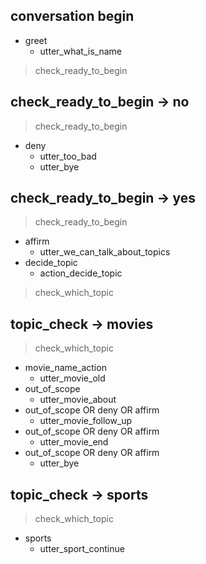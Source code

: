 ## conversation begin
* greet
    - utter_what_is_name
> check_ready_to_begin

## check_ready_to_begin -> no
> check_ready_to_begin
* deny
    - utter_too_bad
    - utter_bye

## check_ready_to_begin -> yes
> check_ready_to_begin
* affirm
    - utter_we_can_talk_about_topics
* decide_topic
    - action_decide_topic
> check_which_topic

## topic_check -> movies
> check_which_topic
* movie_name_action
    - utter_movie_old
* out_of_scope
    - utter_movie_about
* out_of_scope OR deny OR affirm
    - utter_movie_follow_up
* out_of_scope OR deny OR affirm
    - utter_movie_end
* out_of_scope OR deny OR affirm
    - utter_bye
    
## topic_check -> sports
> check_which_topic
* sports
    - utter_sport_continue